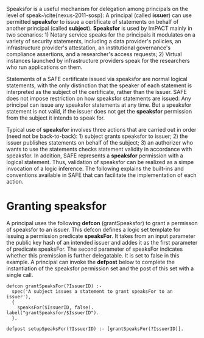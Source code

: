 Speaksfor is a useful mechanism for delegation among principals on the
level of speak~\cite{nexus-2011-sosp}: A principal (called **issuer**)
can use permitted **speaksfor** to issue a certificate of statements on
behalf of another principal (called **subject**). **Speaksfor** is used
by ImPACT mainly in two scenarios: 1) Notary service speaks for the
principals it modulates on a variety of security statements, including
a data provider's policies, an infrastructure provider's attestation,
an institutional governance's compliance assertions, and a researcher's
access requests; 2) Virtual instances launched by infrastructure
providers speak for the researchers who run applications on them.

Statements of a SAFE certificate issued via speaksfor are normal
logical statements, with the only distinction that the speaker of each
statement is interpreted as the subject of the certificate, rather than
the issuer. SAFE does not impose restriction on how speaksfor statements
are issued: Any principal can issue any speaksfor statements at any
time. But a speaksfor statement is not valid, if the issuer does not
get the **speaksfor** permission from the subject it intends to speak
for.

Typical use of **speaksfor** involves three actions that are carried
out in order (need not be back-to-back): 1) subject grants speaksfor
to issuer; 2) the issuer publishes statements on behalf of the subject;
3) an authorizer who wants to use the statements checks statement
validity in accordance with speaksfor. In addition, SAFE represents a
**speaksfor** permission with a logical statement. Thus, validation of
speaksfor can be realized as a simpe invocation of a logic inference.
The following explains the built-ins and conventions available in SAFE
that can facilitate the implementation of each action.

# Granting speaksfor
A principal uses the following **defcon** (grantSpeaksfor) to grant
a permisson of speaksfor to an issuer. This defcon defines a logic
set template for issuing a permission predicate **speaksFor**. It
takes from an input parameter the public key hash of an intended
issuer and addes it as the first parameter of predicate speaksFor. The
second parameter of speaksFor indicates whether this premission is
further delegatable. It is set to false in this example. A principal
can invoke the **defpost** below to complete the instantiation of the
speaksfor permission set and the post of this set with a single call.

    defcon grantSpeaksFor(?IssuerID) :-
      spec('A subject issues a statement to grant speaksFor to an issuer'),
      {
        speaksFor($IssuerID, false).
	label("grantSpeaksfor/$IssuerID").
      }.

    defpost setupSpeaksFor(?IssuerID) :- [grantSpeaksFor(?IssuerID)].